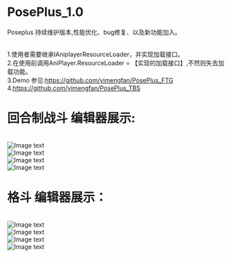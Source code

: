 # PosePlus_1.0
Poseplus 持续维护版本,性能优化、bug修复、以及新功能加入。

<br>1.使用者需要继承IAniplayerResourceLoader，并实现加载接口。
<br>2.在使用前调用AniPlayer.ResourceLoader = 【实现的加载接口】,不然则失去加载功能。
<br>3.Demo 参见:https://github.com/yimengfan/PosePlus_FTG
<br>4.https://github.com/yimengfan/PosePlus_TBS
# 回合制战斗 编辑器展示:
<br>![Image text](https://github.com/yimengfan/PosePlus_1.0/blob/master/img/tbs1.jpg)
<br>![Image text](https://github.com/yimengfan/PosePlus_1.0/blob/master/img/tbs2.jpg)
<br>![Image text](https://github.com/yimengfan/PosePlus_1.0/blob/master/img/tbs3.jpg)
<br>![Image text](https://github.com/yimengfan/PosePlus_1.0/blob/master/img/tbs4.jpg)

# 格斗 编辑器展示：
<br>![Image text](https://github.com/yimengfan/PosePlus_1.0/blob/master/img/ftg1.jpg)
<br>![Image text](https://github.com/yimengfan/PosePlus_1.0/blob/master/img/ftg2.jpg)
<br>![Image text](https://github.com/yimengfan/PosePlus_1.0/blob/master/img/ftg3.jpg)
<br>![Image text](https://github.com/yimengfan/PosePlus_1.0/blob/master/img/ftg4.jpg)
